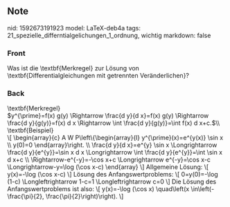 ## Note
nid: 1592673191923
model: LaTeX-deb4a
tags: 21_spezielle_differntialgelichungen_1_ordnung, wichtig
markdown: false

### Front
Was ist die \textbf{Merkregel} zur Lösung von \textbf{Differentialgleichungen mit getrennten Veränderlichen}?

### Back
<div>
  \textbf{Merkregel}
</div>$y^{\prime}=f(x) g(y) \Rightarrow \frac{d y}{d x}=f(x) g(y)
\Rightarrow \frac{d y}{g(y)}=f(x) d x \Rightarrow \int \frac{d
y}{g(y)}=\int f(x) d x+c.$\\
<div>
  <div>
    \textbf{Beispiel}
  </div>
  <div>
    \[ \begin{array}{c} A W P\left\{\begin{array}{l}
    y^{\prime}(x)=e^{y(x)} \sin x \\ y(0)=0 \end{array}\right. \\
    \frac{d y}{d x}=e^{y} \sin x \Longrightarrow \frac{d
    y}{e^{y}}=\sin x d x \Longrightarrow \int \frac{d
    y}{e^{y}}=\int \sin x d x+c \\ \Rightarrow-e^{-y}=-\cos x+c
    \Longrightarrow e^{-y}=\cos x-c \Longrightarrow-y=\log (\cos
    x-c) \end{array} \] Allgemeine Lösung: \[ y(x)=-\log (\cos x-c)
    \] Lösung des Anfangswertproblems: \[ 0=y(0)=-\log (1-c)
    \Longleftrightarrow 1-c=1 \Longleftrightarrow c=0 \] Die Lösung
    des Anfangswertproblems ist also: \[ y(x)=-\log (\cos x)
    \quad\left(x \in\left(-\frac{\pi}{2},
    \frac{\pi}{2}\right)\right). \]
  </div>
</div>
